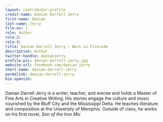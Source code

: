 ```yaml
---
layout: contributor-profile
credit-name: Danian Darrell Jerry
first-name: Danian
last-name: Jerry
file-as: j
role: Author
role-2:
role-3:
title: Danian Darrell Jerry — Work in Fireside
description: Author
twitter-handle: danianjerry
profile-pic: danian-darrell-jerry.jpg
website-url: facebook.com/danian.jerry
short-name: danian-darrell-jerry
permalink: danian-darrell-jerry
bio-spanish:
---
```

Danian Darrell Jerry is a writer, teacher, and emcee and holds a Master of Fine Arts in Creative Writing. His stories engage the culture and music nourished by the Bluff City and the Mississippi Delta. He teaches literature and composition at the University of Memphis. Outside of class, he works on his first novel, _Son of the Iron Mic_
